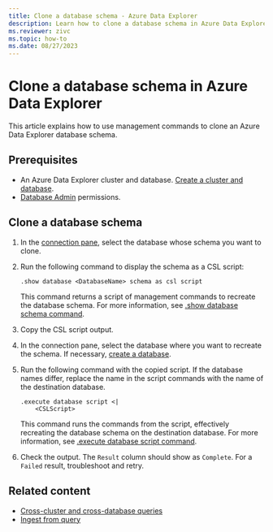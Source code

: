 ```yaml
---
title: Clone a database schema - Azure Data Explorer
description: Learn how to clone a database schema in Azure Data Explorer.
ms.reviewer: zivc
ms.topic: how-to
ms.date: 08/27/2023
---
```


# Clone a database schema in Azure Data Explorer

This article explains how to use management commands to clone an Azure Data Explorer database schema.

## Prerequisites

* An Azure Data Explorer cluster and database. [Create a cluster and database](create-cluster-and-database.md).
* [Database Admin](kusto/access-control/role-based-access-control.md) permissions.

## Clone a database schema

1. In the [connection pane](web-ui-query-overview.md#view-clusters-and-databases), select the database whose schema you want to clone.
2. Run the following command to display the schema as a CSL script:

    ```kusto
    .show database <DatabaseName> schema as csl script
    ```

    This command returns a script of management commands to recreate the database schema. For more information, see [.show database schema command](kusto/management/show-schema-database.md#show-database-schema-as-csl-script).

1. Copy the CSL script output.
1. In the connection pane, select the database where you want to recreate the schema. If necessary, [create a database](create-cluster-and-database.md#create-a-database).
1. Run the following command with the copied script. If the database names differ, replace the name in the script commands with the name of the destination database.

    ```kusto
    .execute database script <|
        <CSLScript>
    ```

    This command runs the commands from the script, effectively recreating the database schema on the destination database. For more information, see [.execute database script command](kusto/management/execute-database-script.md).

1. Check the output. The `Result` column should show as `Complete`. For a `Failed` result, troubleshoot and retry.

## Related content

* [Cross-cluster and cross-database queries](kusto/query/cross-cluster-or-database-queries.md)
* [Ingest from query](kusto/management/data-ingestion/ingest-from-query.md)
